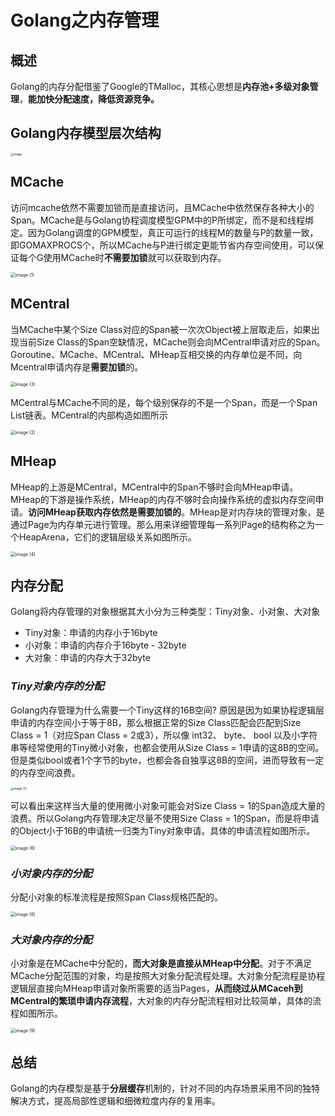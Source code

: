 # Golang之内存管理

## 概述

Golang的内存分配借鉴了Google的TMalloc，其核心思想是**内存池\+多级对象管理**，**能加快分配速度，降低资源竞争。**

## Golang内存模型层次结构

<img src="image/image.png" alt="image" style="zoom: 33%;" />

## MCache

访问mcache依然不需要加锁而是直接访问，且MCache中依然保存各种大小的Span。MCache是与Golang协程调度模型GPM中的P所绑定，而不是和线程绑定。因为Golang调度的GPM模型，真正可运行的线程M的数量与P的数量一致，即GOMAXPROCS个，所以MCache与P进行绑定更能节省内存空间使用，可以保证每个G使用MCache时**不需要加锁**就可以获取到内存。

<img src="image/image (1).png" alt="image (1)" style="zoom: 50%;" />

## MCentral

当MCache中某个Size Class对应的Span被一次次Object被上层取走后，如果出现当前Size Class的Span空缺情况，MCache则会向MCentral申请对应的Span。Goroutine、MCache、MCentral、MHeap互相交换的内存单位是不同，向Mcentral申请内存是**需要加锁**的。

<img src="image/image (3).png" alt="image (3)" style="zoom: 50%;" />

MCentral与MCache不同的是，每个级别保存的不是一个Span，而是一个Span List链表。MCentral的内部构造如图所示

<img src="image/image (2).png" alt="image (2)" style="zoom:50%;" />

## MHeap

MHeap的上游是MCentral，MCentral中的Span不够时会向MHeap申请。MHeap的下游是操作系统，MHeap的内存不够时会向操作系统的虚拟内存空间申请。**访问MHeap获取内存依然是需要加锁的**。MHeap是对内存块的管理对象，是通过Page为内存单元进行管理。那么用来详细管理每一系列Page的结构称之为一个HeapArena，它们的逻辑层级关系如图所示。

<img src="image/image (4).png" alt="image (4)" style="zoom: 50%;" />

## 内存分配

Golang将内存管理的对象根据其大小分为三种类型：Tiny对象、小对象、大对象

- Tiny对象：申请的内存小于16byte
- 小对象：申请的内存介于16byte - 32byte
- 大对象：申请的内存大于32byte

### *Tiny对象内存的分配*

Golang内存管理为什么需要一个Tiny这样的16B空间? 原因是因为如果协程逻辑层申请的内存空间小于等于8B，那么根据正常的Size Class匹配会匹配到Size Class = 1（对应Span Class = 2或3），所以像 int32、 byte、 bool 以及小字符串等经常使用的Tiny微小对象，也都会使用从Size Class = 1申请的这8B的空间。但是类似bool或者1个字节的byte，也都会各自独享这8B的空间，进而导致有一定的内存空间浪费。

<img src="image/image (5).png" alt="image (5)" style="zoom:33%;" />

可以看出来这样当大量的使用微小对象可能会对Size Class = 1的Span造成大量的浪费。所以Golang内存管理决定尽量不使用Size Class = 1的Span，而是将申请的Object小于16B的申请统一归类为Tiny对象申请。具体的申请流程如图所示。

<img src="image/image (6).png" alt="image (6)" style="zoom:50%;" />

### *小对象内存的分配*

分配小对象的标准流程是按照Span Class规格匹配的。

<img src="image/image (8).png" alt="image (8)" style="zoom:50%;" />

### *大对象内存的分配*

小对象是在MCache中分配的，**而大对象是直接从MHeap中分配**。对于不满足MCache分配范围的对象，均是按照大对象分配流程处理。大对象分配流程是协程逻辑层直接向MHeap申请对象所需要的适当Pages，**从而绕过从MCaceh到MCentral的繁琐申请内存流程**，大对象的内存分配流程相对比较简单，具体的流程如图所示。

<img src="image/image (9).png" alt="image (9)" style="zoom:50%;" />

## 总结

Golang的内存模型是基于**分层缓存**机制的，针对不同的内存场景采用不同的独特解决方式，提高局部性逻辑和细微粒度内存的复用率。

